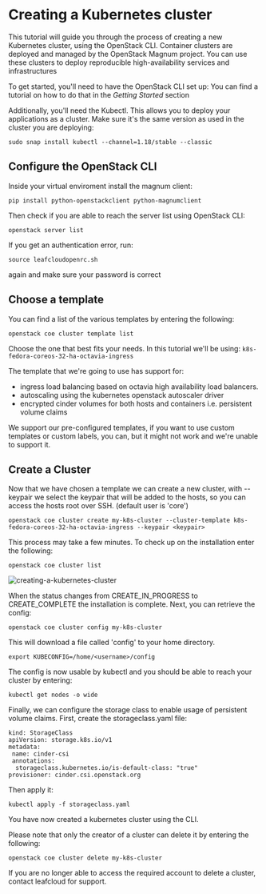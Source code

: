 # Creating a Kubernetes cluster

This tutorial will guide you through the process of creating a new Kubernetes cluster, using the OpenStack CLI. Container clusters are deployed and managed by the OpenStack Magnum project. You can use these clusters to deploy reproducible high-availability services and infrastructures 

To get started, you'll need to have the OpenStack CLI set up: You can find a tutorial on how to do that in the *Getting Started* section

Additionally, you'll need the Kubectl. This allows you to deploy your applications as a cluster. Make sure it's the same version as used in the cluster you are deploying:

```
sudo snap install kubectl --channel=1.18/stable --classic
```

## Configure the OpenStack CLI 

Inside your virtual enviroment install the magnum client:

```
pip install python-openstackclient python-magnumclient 
```

Then check if you are able to reach the server list using OpenStack CLI: 

```
openstack server list 
```
If you get an authentication error, run: 
```
source leafcloudopenrc.sh 
```
again and make sure your password is correct

## Choose a template

 You can find a list of the various templates by entering the following: 

```
openstack coe cluster template list
``` 
 
Choose the one that best fits your needs. In this tutorial we'll be using:
`k8s-fedora-coreos-32-ha-octavia-ingress`

The template that we're going to use has support for:
- ingress load balancing based on octavia high availability load balancers.
- autoscaling using the kubernetes openstack autoscaler driver
- encrypted cinder volumes for both hosts and containers i.e. persistent volume claims 

We support our pre-configured templates, if you want to use custom templates or custom labels, you can, but it might not work and we're unable to support it.

## Create a Cluster 

Now that we have chosen a template we can create a new cluster, with --keypair we select the keypair that will be added to the hosts, so you can access the hosts root over SSH. (default user is 'core')

```
openstack coe cluster create my-k8s-cluster --cluster-template k8s-fedora-coreos-32-ha-octavia-ingress --keypair <keypair>  
```

This process may take a few minutes. To check up on the installation enter the following: 

``` 
openstack coe cluster list 
``` 
![creating-a-kubernetes-cluster](../images/kubernetes-cluster-1.png)

When the status changes from CREATE_IN_PROGRESS to CREATE_COMPLETE the installation is complete. Next, you can retrieve the config: 

```
openstack coe cluster config my-k8s-cluster
``` 

This will download a file called 'config' to your home directory. 

``` 
export KUBECONFIG=/home/<username>/config 
```

The config is now usable by kubectl and you should be able to reach your cluster by entering: 

```
kubectl get nodes -o wide 
```

Finally, we can configure the storage class to enable usage of persistent volume claims. First, create the storageclass.yaml file:

```
kind: StorageClass
apiVersion: storage.k8s.io/v1
metadata:
 name: cinder-csi
 annotations:
  storageclass.kubernetes.io/is-default-class: "true"
provisioner: cinder.csi.openstack.org
```

Then apply it:

```
kubectl apply -f storageclass.yaml
```

You have now created a kubernetes cluster using the CLI. 

Please note that only the creator of a cluster can delete it by entering the following:

```
openstack coe cluster delete my-k8s-cluster
```
If you are no longer able to access the required account to delete a cluster, contact leafcloud for support.

